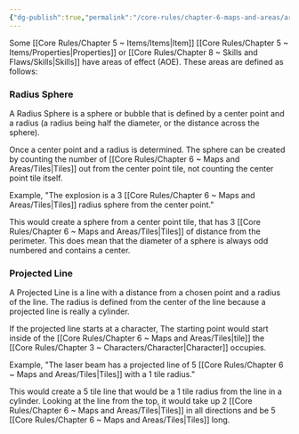 ```yaml
---
{"dg-publish":true,"permalink":"/core-rules/chapter-6-maps-and-areas/area-of-effect/"}
---
```


Some [[Core Rules/Chapter 5 ~ Items/Items\|Item]] [[Core Rules/Chapter 5 ~ Items/Properties\|Properties]] or [[Core Rules/Chapter 8 ~ Skills and Flaws/Skills\|Skills]] have areas of effect (AOE). These areas are defined as follows:
### Radius Sphere
A Radius Sphere is a sphere or bubble that is defined by a center point and a radius (a radius being half the diameter, or the distance across the sphere).

Once a center point and a radius is determined. The sphere can be created by counting the number of [[Core Rules/Chapter 6 ~ Maps and Areas/Tiles\|Tiles]] out from the center point tile, not counting the center point tile itself.

Example, "The explosion is a 3 [[Core Rules/Chapter 6 ~ Maps and Areas/Tiles\|Tiles]] radius sphere from the center point." 

This would create a sphere from a center point tile, that has 3 [[Core Rules/Chapter 6 ~ Maps and Areas/Tiles\|Tiles]] of distance from the perimeter. This does mean that the diameter of a sphere is always odd numbered and contains a center.
### Projected Line
A Projected Line is a line with a distance from a chosen point and a radius of the line. The radius is defined from the center of the line because a projected line is really a cylinder.

If the projected line starts at a character, The starting point would start inside of the [[Core Rules/Chapter 6 ~ Maps and Areas/Tiles\|tile]] the [[Core Rules/Chapter 3 ~ Characters/Character\|Character]] occupies.

Example, "The laser beam has a projected line of 5 [[Core Rules/Chapter 6 ~ Maps and Areas/Tiles\|Tiles]] with a 1 tile radius."

This would create a 5 tile line that would be a 1 tile radius from the line in a cylinder. Looking at the line from the top, it would take up 2 [[Core Rules/Chapter 6 ~ Maps and Areas/Tiles\|Tiles]] in all directions and be 5 [[Core Rules/Chapter 6 ~ Maps and Areas/Tiles\|Tiles]] long.